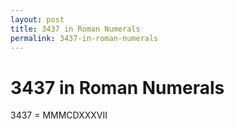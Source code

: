 ```yaml
---
layout: post
title: 3437 in Roman Numerals
permalink: 3437-in-roman-numerals
---
```


# 3437 in Roman Numerals

3437 = MMMCDXXXVII
